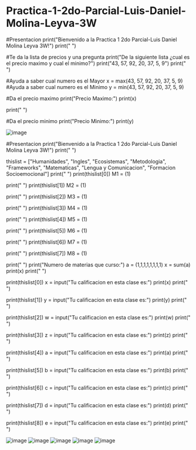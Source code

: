 # Practica-1-2do-Parcial-Luis-Daniel-Molina-Leyva-3W

#Presentacion
print("Bienvenido a la Practica 1 2do Parcial-Luis Daniel Molina Leyva 3W!")
print(" ")

#Te da la lista de precios y una pregunta
print("De la siguiente lista ¿cual es el precio maximo y cual el minimo?")
print("43, 57, 92, 20, 37, 5, 9")
print(" ")

#Ayuda a saber cual numero es el Mayor
x = max(43, 57, 92, 20, 37, 5, 9)
#Ayuda a saber cual numero es el Minimo
y = min(43, 57, 92, 20, 37, 5, 9)

#Da el precio maximo
print("Precio Maximo:")
print(x)

print(" ")

#Da el precio minimo
print("Precio Minimo:")
print(y)

![image](https://github.com/user-attachments/assets/f9f134f8-9f07-4177-a3e3-f9bb434a9ddd)

#Presentacion
print("Bienvenido a la Practica 1 2do Parcial-Luis Daniel Molina Leyva 3W!")
print(" ")

thislist = ["Humanidades", "Ingles", "Ecosistemas", "Metodologia", "Frameworks", "Matematicas", "Lengua y Comunicacion", "Formacion Socioemocional"]
print(" ")
print(thislist[0])
M1 = (1) 

print(" ")
print(thislist[1])
M2 = (1) 

print(" ")
print(thislist[2])
M3 = (1) 

print(" ")
print(thislist[3])
M4 = (1) 

print(" ")
print(thislist[4])
M5 = (1) 

print(" ")
print(thislist[5])
M6 = (1) 

print(" ")
print(thislist[6])
M7 = (1) 

print(" ")
print(thislist[7])
M8 = (1) 

print(" ")
print("Numero de materias que curso:")
a = (1,1,1,1,1,1,1,1)
x = sum(a)
print(x)
print(" ")

print(thislist[0])
x = input("Tu calificacion en esta clase es:")
print(x)
print(" ")

print(thislist[1])
y = input("Tu calificacion en esta clase es:")
print(y)
print(" ")

print(thislist[2])
w = input("Tu calificacion en esta clase es:")
print(w)
print(" ")

print(thislist[3])
z = input("Tu calificacion en esta clase es:")
print(z)
print(" ")

print(thislist[4])
a = input("Tu calificacion en esta clase es:")
print(a)
print(" ")

print(thislist[5])
b = input("Tu calificacion en esta clase es:")
print(b)
print(" ")

print(thislist[6])
c = input("Tu calificacion en esta clase es:")
print(c)
print(" ")

print(thislist[7])
d = input("Tu calificacion en esta clase es:")
print(d)
print(" ")

print(thislist[8])
e = input("Tu calificacion en esta clase es:")
print(e)
print(" ")

![image](https://github.com/user-attachments/assets/42e46238-2219-471b-86bb-a1927e201065)
![image](https://github.com/user-attachments/assets/f0a68eeb-fa65-4f32-bf7b-3af3ca9a41ce)
![image](https://github.com/user-attachments/assets/23b05bd5-b031-4c18-a847-120a5174b33f)
![image](https://github.com/user-attachments/assets/a16757a9-2690-4626-b9f2-289109dc9eda)
![image](https://github.com/user-attachments/assets/709daf27-45d1-4fab-ac97-4465e3845e49)



